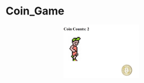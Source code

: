 # Coin_Game
 
<div align=center><img src="https://github.com/hansxiao7/JS-Projects/blob/main/Coin_Game/Screenshot%202021-08-19%20134811.png" width="200"/>
